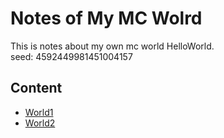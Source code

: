 # Notes of My MC Wolrd

This is notes about my own mc world HelloWorld.  
seed: 4592449981451004157

## Content
* [World1](./World1/Content.md)
* [World2](./World2/Content,md)
